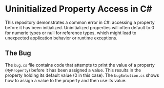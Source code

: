 # Uninitialized Property Access in C#

This repository demonstrates a common error in C#: accessing a property before it has been initialized.  Uninitialized properties will often default to 0 for numeric types or null for reference types, which might lead to unexpected application behavior or runtime exceptions.

## The Bug

The `bug.cs` file contains code that attempts to print the value of a property (`MyProperty`) before it has been assigned a value. This results in the property holding its default value (0 in this case). The `bugSolution.cs` shows how to assign a value to the property and then use its value.